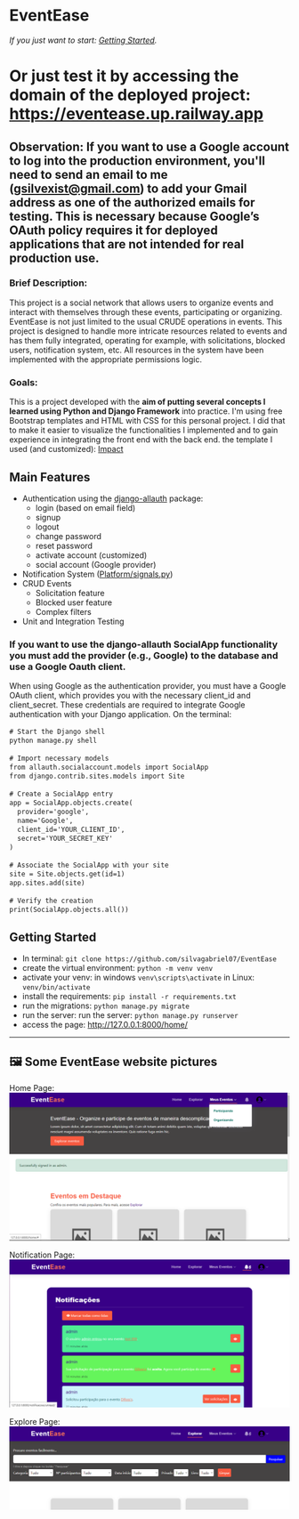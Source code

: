 # EventEase
_If you just want to start: [Getting Started](https://github.com/silvagabriel07/EventEase#getting-started)._
# Or just test it by accessing the domain of the deployed project: https://eventease.up.railway.app

Observation: If you want to use a Google account to log into the production environment, you'll need to send an email to me (gsilvexist@gmail.com) to add your Gmail address as one of the authorized emails for testing. This is necessary because Google’s OAuth policy requires it for deployed applications that are not intended for real production use.
---
### Brief Description: 
This project is a social network that allows users to organize events and interact with themselves through these events, participating or organizing. EventEase is not just limited to the usual CRUDE operations in events. This project is designed to handle more intricate resources related to events and has them fully integrated, operating for example, with solicitations, blocked users, notification system, etc. All resources in the system have been implemented with the appropriate permissions logic.
### Goals: 
This is a project developed with the **aim of putting several concepts I learned using Python and Django Framework** into practice.
I'm using free Bootstrap templates and HTML with CSS for this personal project. I did that to make it easier to visualize the functionalities I implemented and to gain experience in integrating the front end with the back end.
the template I used (and customized): [Impact](https://bootstrapmade.com/impact-bootstrap-business-website-template/)

## Main Features 
- Authentication using the [django-allauth](https://django-allauth.readthedocs.io/en/latest/index.html![image](https://github.com/silvagabriel07/EventEase/assets/126366191/3fec501c-637c-44cd-b285-d394724e37b9)
) package:
  - login (based on email field)
  - signup
  - logout
  - change password
  - reset password
  - activate account (customized)
  - social account (Google provider)
- Notification System ([Platform/signals.py](Platform/signals.py))
- CRUD Events
  - Solicitation feature
  - Blocked user feature
  - Complex filters
- Unit and Integration Testing

### If you want to use the django-allauth SocialApp functionality you must add the provider (e.g., Google) to the database and use a Google Oauth client.
When using Google as the authentication provider, you must have a Google OAuth client, which provides you with the necessary client_id and client_secret. These credentials are required to integrate Google authentication with your Django application.
On the terminal:
  ```
# Start the Django shell
python manage.py shell

# Import necessary models
from allauth.socialaccount.models import SocialApp
from django.contrib.sites.models import Site

# Create a SocialApp entry
app = SocialApp.objects.create(
    provider='google',
    name='Google',
    client_id='YOUR_CLIENT_ID',
    secret='YOUR_SECRET_KEY'
)

# Associate the SocialApp with your site
site = Site.objects.get(id=1)
app.sites.add(site)

# Verify the creation
print(SocialApp.objects.all())
```

## Getting Started
- In terminal: `git clone https://github.com/silvagabriel07/EventEase`
- create the virtual environment: `python -m venv venv`
- activate your venv: in windows `venv\scripts\activate` in Linux: `venv/bin/activate`
- install the requirements: `pip install -r requirements.txt`
- run the migrations: `python manage.py migrate`
- run the server: run the server: `python manage.py runserver`
- access the page: http://127.0.0.1:8000/home/
---

## :framed_picture: Some EventEase website pictures  
Home Page:
![Home Page](https://github.com/silvagabriel07/EventEase/blob/main/project_screenshots/Captura%20de%20tela%202023-10-28%20182622.png)

Notification Page: 
![Notification Page](https://github.com/silvagabriel07/EventEase/blob/main/project_screenshots/Captura%20de%20tela%202023-10-28%20194305.png)

Explore Page:
![Explore Page](https://github.com/silvagabriel07/EventEase/blob/main/project_screenshots/Captura%20de%20tela%202023-10-28%20193813.png)
